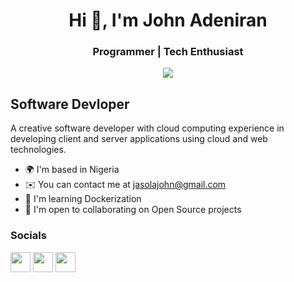 

<h1 align="center">Hi 👋, I'm John Adeniran</h1>
<h3 align="center">Programmer | Tech Enthusiast </h3>

<p align="center"><img align="center" src="https://github-readme-stats.vercel.app/api/top-langs/?username=adeniranjohn&layout=compact" /></p>

<p align="center">
<!-- <a href="https://www.youtube.com/c/coderadiance" target="blank">YouTube</a>
  <a href="https://discord.gg/Jb9EQhhe4h" target="blank">Discord</a>

<p align="center"> <img src="https://komarev.com/ghpvc/?username=adeniranjohn&color=green" alt="adeniranjohn" /> </p>  -->


Software Devloper
-----------------

A creative software developer with cloud computing experience in developing client and server applications using cloud and web technologies.

* 🌍  I'm based in Nigeria
* ✉️  You can contact me at [jasolajohn@gmail.com](mailto:jasolajohn@gmail.com)
* 🧠  I'm learning Dockerization
* 🤝  I'm open to collaborating on Open Source projects

### Socials

<p align="left"> <a href="https://www.github.com/adeniranjohn" target="_blank" rel="noreferrer"><img src="https://raw.githubusercontent.com/danielcranney/readme-generator/main/public/icons/socials/github.svg" width="32" height="32" /></a> <a href="https://www.linkedin.com/in/adeniranjohn" target="_blank" rel="noreferrer"><img src="https://raw.githubusercontent.com/danielcranney/readme-generator/main/public/icons/socials/linkedin.svg" width="32" height="32" /></a> <a href="https://www.twitter.com/adeniran_jo" target="_blank" rel="noreferrer"><img src="https://raw.githubusercontent.com/danielcranney/readme-generator/main/public/icons/socials/twitter.svg" width="32" height="32" /></a></p>

